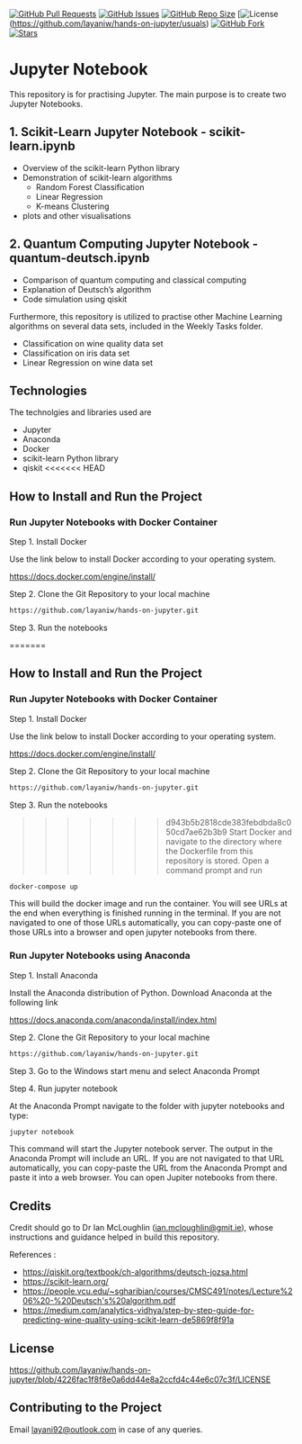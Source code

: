 [![GitHub Pull Requests](https://img.shields.io/github/issues-pr/layaniw/hands-on-jupyter)](https://github.com/layaniw/hands-on-jupyter/pulls)
[![GitHub Issues](https://img.shields.io/github/issues/layaniw/hands-on-jupyter)](https://github.com/layaniw/hands-on-jupyter/issues)
[![GitHub Repo Size](https://img.shields.io/github/repo-size/layaniw/hands-on-jupyter)](https://github.com/layaniw/hands-on-jupyter/usuals)
[![License](https://img.shields.io/github/license/layaniw/hands-on-jupyter?color=yellow)(https://github.com/layaniw/hands-on-jupyter/usuals)
[![GitHub Fork](https://img.shields.io/github/forks/layaniw/hands-on-jupyter?style=social)](https://github.com/layaniw/hands-on-jupyter/usuals)
[![Stars](https://img.shields.io/github/stars/layaniw/hands-on-jupyter?style=social)](https://github.com/layaniw/hands-on-jupyter/usuals)

# Jupyter Notebook

This repository is for practising Jupyter. The main purpose is to create two Jupyter Notebooks. 

## 1. Scikit-Learn Jupyter Notebook - scikit-learn.ipynb
- Overview of the scikit-learn Python library
- Demonstration of scikit-learn algorithms
  -  Random Forest Classification
  -  Linear Regression
  -  K-means Clustering 
- plots and other visualisations

## 2. Quantum Computing Jupyter Notebook - quantum-deutsch.ipynb 
- Comparison of quantum computing and classical computing
- Explanation of Deutsch’s algorithm
- Code simulation using qiskit 

Furthermore, this repository is utilized to practise other Machine Learning algorithms on several data sets, included in the Weekly Tasks folder. 
- Classification on wine quality data set
- Classification on iris data set
- Linear Regression on wine data set

## Technologies 

The technolgies and libraries used are

- Jupyter
- Anaconda
- Docker
- scikit-learn Python library
- qiskit 
<<<<<<< HEAD

## How to Install and Run the Project

### Run Jupyter Notebooks with Docker Container

Step 1. Install Docker

Use the link below to install Docker according to your operating system.

https://docs.docker.com/engine/install/

Step 2. Clone the Git Repository to your local machine 

```sh
https://github.com/layaniw/hands-on-jupyter.git
```
Step 3. Run the notebooks

=======

## How to Install and Run the Project

### Run Jupyter Notebooks with Docker Container

Step 1. Install Docker

Use the link below to install Docker according to your operating system.

https://docs.docker.com/engine/install/

Step 2. Clone the Git Repository to your local machine 

```sh
https://github.com/layaniw/hands-on-jupyter.git
```
Step 3. Run the notebooks

>>>>>>> d943b5b2818cde383febdbda8c050cd7ae62b3b9
Start Docker and navigate to the directory where the Dockerfile from this repository is stored. Open a command prompt and run

```sh
docker-compose up 
```

This will build the docker image and run the container. You will see URLs at the end when everything is finished running in the terminal. If you are not navigated to one of those URLs automatically, you can copy-paste one of those URLs into a browser and open jupyter notebooks from there.

### Run Jupyter Notebooks using Anaconda

Step 1. Install Anaconda

Install the Anaconda distribution of Python. Download Anaconda at the following link

https://docs.anaconda.com/anaconda/install/index.html

Step 2. Clone the Git Repository to your local machine 

```sh
https://github.com/layaniw/hands-on-jupyter.git
```

Step 3. Go to the Windows start menu and select Anaconda Prompt

Step 4. Run jupyter notebook

At the Anaconda Prompt navigate to the folder with jupyter notebooks and type:

```sh
jupyter notebook
```

This command will start the Jupyter notebook server. The output in the Anaconda Prompt will include an URL. If you are not navigated to that URL automatically, you can copy-paste the URL from the Anaconda Prompt and paste it into a web browser. You can open Jupiter notebooks from there.

## Credits

Credit should go to Dr Ian McLoughlin (ian.mcloughlin@gmit.ie), whose instructions and guidance helped in build this repository. 

References :

- https://qiskit.org/textbook/ch-algorithms/deutsch-jozsa.html
- https://scikit-learn.org/
- https://people.vcu.edu/~sgharibian/courses/CMSC491/notes/Lecture%206%20-%20Deutsch's%20algorithm.pdf
- https://medium.com/analytics-vidhya/step-by-step-guide-for-predicting-wine-quality-using-scikit-learn-de5869f8f91a

## License

https://github.com/layaniw/hands-on-jupyter/blob/4226fac1f8f8e0a6dd44e8a2ccfd4c44e6c07c3f/LICENSE

## Contributing to the Project

Email layani92@outlook.com in case of any queries. 
